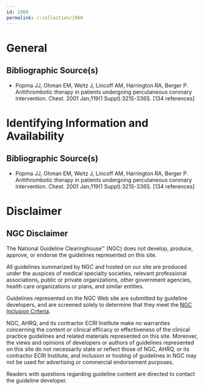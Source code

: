 ```yaml
---
id: 1960
permalink: /:collection/1960
---
```


# General

## Bibliographic Source(s)

- Popma JJ, Ohman EM, Weitz J, Lincoff AM, Harrington RA, Berger P. Antithrombotic therapy in patients undergoing percutaneous coronary intervention. Chest. 2001 Jan;119(1 Suppl):321S-336S. [134 references]

# Identifying Information and Availability

## Bibliographic Source(s)

- Popma JJ, Ohman EM, Weitz J, Lincoff AM, Harrington RA, Berger P. Antithrombotic therapy in patients undergoing percutaneous coronary intervention. Chest. 2001 Jan;119(1 Suppl):321S-336S. [134 references]

# Disclaimer

## NGC Disclaimer

The National Guideline Clearinghouse™ (NGC) does not develop, produce, approve, or endorse the guidelines represented on this site.

All guidelines summarized by NGC and hosted on our site are produced under the auspices of medical specialty societies, relevant professional associations, public or private organizations, other government agencies, health care organizations or plans, and similar entities.

Guidelines represented on the NGC Web site are submitted by guideline developers, and are screened solely to determine that they meet the [NGC Inclusion Criteria](/help-and-about/summaries/inclusion-criteria).

NGC, AHRQ, and its contractor ECRI Institute make no warranties concerning the content or clinical efficacy or effectiveness of the clinical practice guidelines and related materials represented on this site. Moreover, the views and opinions of developers or authors of guidelines represented on this site do not necessarily state or reflect those of NGC, AHRQ, or its contractor ECRI Institute, and inclusion or hosting of guidelines in NGC may not be used for advertising or commercial endorsement purposes.

Readers with questions regarding guideline content are directed to contact the guideline developer.

